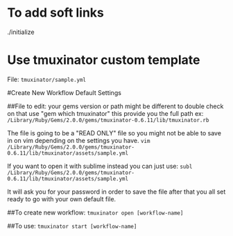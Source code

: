 # To add soft links
./initialize

# Use tmuxinator custom template
File: ```tmuxinator/sample.yml```

#Create New Workflow Default Settings

##File to edit:
your gems version or path might be different to double check on that use
"gem which tmuxinator" this provide you the full path ex: ```/Library/Ruby/Gems/2.0.0/gems/tmuxinator-0.6.11/lib/tmuxinator.rb```

The file is going to be a "READ ONLY" file so you might not be able
to save in on vim depending on the settings you have. ```vim /Library/Ruby/Gems/2.0.0/gems/tmuxinator-0.6.11/lib/tmuxinator/assets/sample.yml```

If you want to open it with sublime instead you can just use: ```subl /Library/Ruby/Gems/2.0.0/gems/tmuxinator-0.6.11/lib/tmuxinator/assets/sample.yml```

It will ask you for your password in order to save the file after that you all set ready to go with your own default file.

##To create new workflow:
```tmuxinator open [workflow-name]```

##To use:
```tmuxinator start [workflow-name]```
